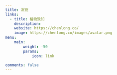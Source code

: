```yaml
---
title: 友链
links:
  - title: 格物致知
    description:
    website: https://chenlong.co/
    image: https://chenlong.co/images/avatar.png
menu:
    main: 
        weight: -50
        params:
            icon: link

comments: false
---
```

